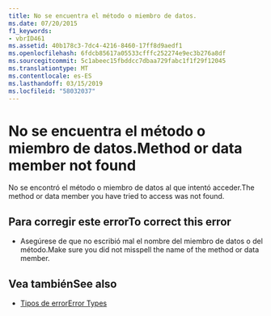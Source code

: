 ```yaml
---
title: No se encuentra el método o miembro de datos.
ms.date: 07/20/2015
f1_keywords:
- vbrID461
ms.assetid: 40b178c3-7dc4-4216-8460-17ff8d9aedf1
ms.openlocfilehash: 6fdcb85617a05533cfffc252274e9ec3b276a8df
ms.sourcegitcommit: 5c1abeec15fbddcc7dbaa729fabc1f1f29f12045
ms.translationtype: MT
ms.contentlocale: es-ES
ms.lasthandoff: 03/15/2019
ms.locfileid: "58032037"
---
```

# <a name="method-or-data-member-not-found"></a><span data-ttu-id="7b9f9-102">No se encuentra el método o miembro de datos.</span><span class="sxs-lookup"><span data-stu-id="7b9f9-102">Method or data member not found</span></span>
<span data-ttu-id="7b9f9-103">No se encontró el método o miembro de datos al que intentó acceder.</span><span class="sxs-lookup"><span data-stu-id="7b9f9-103">The method or data member you have tried to access was not found.</span></span>  
  
## <a name="to-correct-this-error"></a><span data-ttu-id="7b9f9-104">Para corregir este error</span><span class="sxs-lookup"><span data-stu-id="7b9f9-104">To correct this error</span></span>  
  
-   <span data-ttu-id="7b9f9-105">Asegúrese de que no escribió mal el nombre del miembro de datos o del método.</span><span class="sxs-lookup"><span data-stu-id="7b9f9-105">Make sure you did not misspell the name of the method or data member.</span></span>  
  
## <a name="see-also"></a><span data-ttu-id="7b9f9-106">Vea también</span><span class="sxs-lookup"><span data-stu-id="7b9f9-106">See also</span></span>

- [<span data-ttu-id="7b9f9-107">Tipos de error</span><span class="sxs-lookup"><span data-stu-id="7b9f9-107">Error Types</span></span>](../../visual-basic/programming-guide/language-features/error-types.md)
